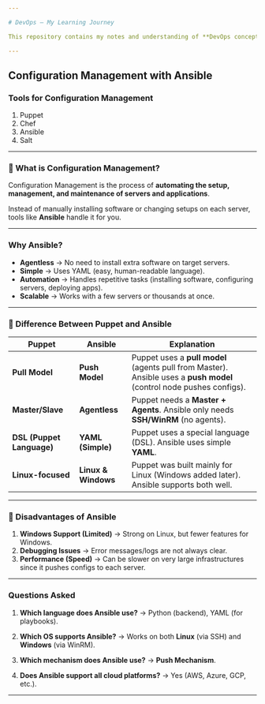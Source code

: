 ```yaml
---

# DevOps – My Learning Journey

This repository contains my notes and understanding of **DevOps concepts**.

---
```


## Configuration Management with Ansible

### Tools for Configuration Management

1. Puppet
2. Chef
3. Ansible
4. Salt

---

### 🔹 What is Configuration Management?

Configuration Management is the process of **automating the setup, management, and maintenance of servers and applications**.

Instead of manually installing software or changing setups on each server, tools like **Ansible** handle it for you.

---

### Why Ansible?

* **Agentless** → No need to install extra software on target servers.
* **Simple** → Uses YAML (easy, human-readable language).
* **Automation** → Handles repetitive tasks (installing software, configuring servers, deploying apps).
* **Scalable** → Works with a few servers or thousands at once.

---

### 🔹 Difference Between Puppet and Ansible

| **Puppet**                | **Ansible**         | **Explanation**                                                                                                      |
| ------------------------- | ------------------- | -------------------------------------------------------------------------------------------------------------------- |
| **Pull Model**            | **Push Model**      | Puppet uses a **pull model** (agents pull from Master). Ansible uses a **push model** (control node pushes configs). |
| **Master/Slave**          | **Agentless**       | Puppet needs a **Master + Agents**. Ansible only needs **SSH/WinRM** (no agents).                                    |
| **DSL (Puppet Language)** | **YAML (Simple)**   | Puppet uses a special language (DSL). Ansible uses simple **YAML**.                                                  |
| **Linux-focused**         | **Linux & Windows** | Puppet was built mainly for Linux (Windows added later). Ansible supports both well.                                 |

---

### 🔹 Disadvantages of Ansible

1. **Windows Support (Limited)** → Strong on Linux, but fewer features for Windows.
2. **Debugging Issues** → Error messages/logs are not always clear.
3. **Performance (Speed)** → Can be slower on very large infrastructures since it pushes configs to each server.

---

### Questions Asked

1. **Which language does Ansible use?**
   → Python (backend), YAML (for playbooks).

2. **Which OS supports Ansible?**
   → Works on both **Linux** (via SSH) and **Windows** (via WinRM).

3. **Which mechanism does Ansible use?**
   → **Push Mechanism**.

4. **Does Ansible support all cloud platforms?**
   → Yes  (AWS, Azure, GCP, etc.).

---
